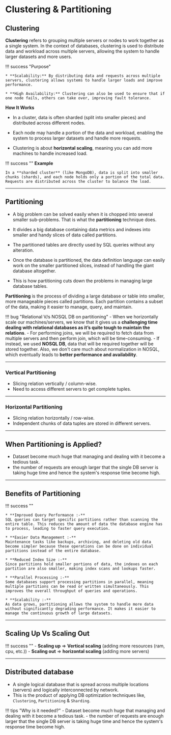 # Clustering & Partitioning


## Clustering

**Clustering** refers to grouping multiple servers or nodes to work together as a single system. In the context of databases, clustering is used to distribute data and workload across multiple servers, allowing the system to handle larger datasets and more users.


!!! success "Purpose"

    * **Scalability:** By distributing data and requests across multiple servers, clustering allows systems to handle larger loads and improve performance.

    * **High Availability:** Clustering can also be used to ensure that if one node fails, others can take over, improving fault tolerance.


**How It Works**

* In a cluster, data is often sharded (split into smaller pieces) and distributed across different nodes.

* Each node may handle a portion of the data and workload, enabling the system to process larger datasets and handle more requests.

* Clustering is about **horizontal scaling**, meaning you can add more machines to handle increased load.


!!! success ""
    **Example**

    In a **sharded cluster** (like MongoDB), data is split into smaller chunks (shards), and each node holds only a portion of the total data. Requests are distributed across the cluster to balance the load.



---


## Partitioning

* A big problem can be solved easily when it is chopped into several smaller sub-problems. That is what the **partitioning** technique does.

* It divides a big database containing data metrics and indexes into smaller and handy slices of data called partitions.

* The partitioned tables are directly used by SQL queries without any alteration.

* Once the database is partitioned, the data definition language can easily work on the smaller partitioned slices, instead of handling the giant database altogether.

* This is how partitioning cuts down the problems in managing large database tables.


**Partitioning** is the process of dividing a large database or table into smaller, more manageable pieces called partitions. Each partition contains a subset of the data, making it easier to manage, query, and maintain.



!!! bug "Relational V/s NOSQL DB on partitioning"
    - When we horizontally scale our machines/servers, we know that it gives us a **challenging time dealing with relational databases as it’s quite tough to maintain the relations**.
    - For performing joins, we will be required to fetch data from multiple servers and then perform join, which will be time-consuming.
    - If instead, we used **NOSQL DB**, data that will be required together will be stored together. Also, we don't care much about normalization in NOSQL, which eventually leads to **better performance and availability**.



---

### Vertical Partitioning

- Slicing relation vertically / column-wise.
- Need to access different servers to get complete tuples.

---

### Horizontal Partitioning

- Slicing relation horizontally / row-wise.
- Independent chunks of data tuples are stored in different servers.

---

## When Partitioning is Applied?

- Dataset become much huge that managing and dealing with it become a tedious task.
- the number of requests are enough larger that the single DB server is taking huge time and hence the system's response time become high.

---


## Benefits of Partitioning


!!! success ""

    * **Improved Query Performance :-**
    SQL queries can target specific partitions rather than scanning the entire table. This reduces the amount of data the database engine has to process, leading to faster query execution.

    * **Easier Data Management :-**
    Maintenance tasks like backups, archiving, and deleting old data become simpler because these operations can be done on individual partitions instead of the entire database.

    * **Reduced Index Size :-**
    Since partitions hold smaller portions of data, the indexes on each partition are also smaller, making index scans and lookups faster.

    * **Parallel Processing :-**
    Some databases support processing partitions in parallel, meaning multiple partitions can be read or written simultaneously. This improves the overall throughput of queries and operations.

    * **Scalability :-**
    As data grows, partitioning allows the system to handle more data without significantly degrading performance. It makes it easier to manage the continuous growth of large datasets.


---

## Scaling Up Vs Scaling Out

!!! success ""
    - **Scaling up** => **Vertical scaling** (adding more resources (ram, cpu, etc.))
    - **Scaling out** => **horizontal scaling** (adding more servers)


---


## Distributed database

- A single logical database that is spread across multiple locations (servers) and logically interconnected by network.
- This is the product of applying DB optimization techniques like, `Clustering`, `Partitioning` & `Sharding`.


!!! tips "Why is it needed?"
    - Dataset become much huge that managing and dealing with it become a tedious task.
    - the number of requests are enough larger that the single DB server is taking huge time and hence the system's response time become high.



